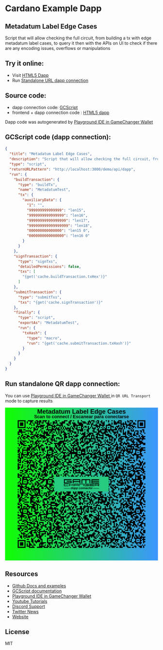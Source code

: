 
# Cardano Example Dapp

## **Metadatum Label Edge Cases**

Script that will allow checking the full circuit, from building a tx with edge metadatum label cases, to query it then with the APIs on UI to check if there are any encoding issues, overflows or manipulations


## Try it online: 

-  Visit [HTML5 Dapp](https://gamechangerfinance.github.io/gamechanger.wallet/examples/Metadatum%20Label%20Edge%20Cases.html)
-  Run [Standalone URL dapp connection](https://beta-wallet.gamechanger.finance/api/2/run/1-H4sIAAAAAAAAA3WS32vbMBDH_5XDL-0gxC5j3Za3sg1W6CBs7dPow0U-x2Ky5Emn1Sbkf59OrkedZgKDrM_dfe_XoWDNhopN8Y0Ya-TYwR3uyMCXek_wCQOFYlXUFJTXPWtnk-mPfAdukeFJGwNojHsC1ZL6pe0-AYImpnelvYqaV9B418EualMLR-AhOXILJCLdP2WTlZWIroAd_I7kR9AiRXbykNg329sAzsLDrRhlWdCNIE-A8tkRyCqX1XQIUeK5P-SblGdy9dCh1X00KBVJgTz20oSpyvTviaO3D9_vtshMXqpumftNWRqn0LQu8OZtVVVlTZ0rsddljX0vjjHZHopc671HG1BNXTvMGhMakq3FbtH5ewqizYNYYxy00ejHz8goD1fJNNGPy5MeDdmrd6_JjK7PoJm9P8dm-CHBanlmNahesxleJ3g8HldF0Ht7vgWZDNNiMWpD9ZZ8lwaVp7Fp0ASSPqT7z-KwJ768UJjmvD5t65qHrzRcvDkWjyIYd53m_0hOLIvmwIu4J6lKwBSv0TZt9vgyyrwfNPTO8004M77nDUiZYWhf-HaovJv5Uv007_XknNOQ8xcm680ypgMAAA)

## Source code:

- dapp connection code: [GCScript](Metadatum%20Label%20Edge%20Cases.gcscript)
- frontend + dapp connection code : [HTML5 dapp](Metadatum%20Label%20Edge%20Cases.html)

Dapp code was autogenerated by [Playground IDE in GameChanger Wallet ](https://beta-wallet.gamechanger.finance/playground)

## GCScript code (dapp connection):
```json
{
  "title": "Metadatum Label Edge Cases",
  "description": "Script that will allow checking the full circuit, from building a tx with edge metadatum label cases, to query it then with the APIs on UI to check if there are any encoding issues, overflows or manipulations",
  "type": "script",
  "returnURLPattern": "http://localhost:3000/demo/api/dapp",
  "run": {
    "buildTransaction": {
      "type": "buildTx",
      "name": "MetadatumTest",
      "tx": {
        "auxiliaryData": {
          "1": "",
          "999999999999999": "len15",
          "9999999999999999": "len16",
          "99999999999999999": "len17",
          "999999999999999999": "len18",
          "000000000000000": "len15 0",
          "0000000000000000": "len16 0"
        }
      }
    },
    "signTransaction": {
      "type": "signTxs",
      "detailedPermissions": false,
      "txs": [
        "{get('cache.buildTransaction.txHex')}"
      ]
    },
    "submitTransaction": {
      "type": "submitTxs",
      "txs": "{get('cache.signTransaction')}"
    },
    "finally": {
      "type": "script",
      "exportAs": "MetadatumTest",
      "run": {
        "txHash": {
          "type": "macro",
          "run": "{get('cache.submitTransaction.txHash')}"
        }
      }
    }
  }
}
```

## Run standalone QR dapp connection: 

You can use [Playground IDE in GameChanger Wallet ](https://beta-wallet.gamechanger.finance/playground) in `QR URL Transport` mode to capture results

[![This GCScript/URL is too large! make it shorter uploading parts to GCFS. Unable to generate QR code](Metadatum%20Label%20Edge%20Cases.png)](https://gamechangerfinance.github.io/gamechanger.wallet/examples/Metadatum%20Label%20Edge%20Cases.png)

## Resources
- [Github Docs and examples](https://github.com/GameChangerFinance/gamechanger.wallet/)
- [GCScript documentation](https://beta-wallet.gamechanger.finance/doc/api/v2/api.html)
- [Playground IDE in GameChanger Wallet ](https://beta-wallet.gamechanger.finance/playground)
- [Youtube Tutorials](https://www.youtube.com/@gamechanger.finance)
- [Discord Support](https://discord.gg/vpbfyRaDKG)
- [Twitter News](https://twitter.com/GameChangerOk)
- [Website](https://gamechanger.finance)

## License
MIT 
    
